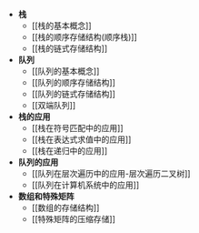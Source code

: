 - **栈**
	- [[栈的基本概念]]
	- [[栈的顺序存储结构(顺序栈)]]
	- [[栈的链式存储结构]]
- **队列**
	- [[队列的基本概念]]
	- [[队列的顺序存储结构]]
	- [[队列的链式存储结构]]
	- [[双端队列]]
- **栈的应用**
	- [[栈在符号匹配中的应用]]
	- [[栈在表达式求值中的应用]]
	- [[栈在递归中的应用]]
- **队列的应用**
	- [[队列在层次遍历中的应用-层次遍历二叉树]]
	- [[队列在计算机系统中的应用]]
- **数组和特殊矩阵**
	- [[数组的存储结构]]
	- [[特殊矩阵的压缩存储]]





